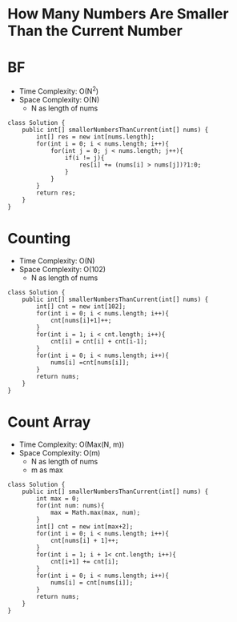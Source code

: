 # How Many Numbers Are Smaller Than the Current Number

# BF

- Time Complexity: O(N<sup>2</sup>)
- Space Complexity: O(N)
  - N as length of nums

```
class Solution {
    public int[] smallerNumbersThanCurrent(int[] nums) {
        int[] res = new int[nums.length];
        for(int i = 0; i < nums.length; i++){
            for(int j = 0; j < nums.length; j++){
                if(i != j){
                    res[i] += (nums[i] > nums[j])?1:0;
                }
            }
        }
        return res;
    }
}
```

# Counting

- Time Complexity: O(N)
- Space Complexity: O(102)
  - N as length of nums

```
class Solution {
    public int[] smallerNumbersThanCurrent(int[] nums) {
        int[] cnt = new int[102];
        for(int i = 0; i < nums.length; i++){
            cnt[nums[i]+1]++;
        }
        for(int i = 1; i < cnt.length; i++){
            cnt[i] = cnt[i] + cnt[i-1];
        }
        for(int i = 0; i < nums.length; i++){
            nums[i] =cnt[nums[i]];
        }
        return nums;
    }
}
```

# Count Array

- Time Complexity: O(Max(N, m))
- Space Complexity: O(m)
  - N as length of nums
  - m as max

```
class Solution {
    public int[] smallerNumbersThanCurrent(int[] nums) {
        int max = 0;
        for(int num: nums){
            max = Math.max(max, num);
        }
        int[] cnt = new int[max+2];
        for(int i = 0; i < nums.length; i++){
            cnt[nums[i] + 1]++;
        }
        for(int i = 1; i + 1< cnt.length; i++){
            cnt[i+1] += cnt[i];
        }
        for(int i = 0; i < nums.length; i++){
            nums[i] = cnt[nums[i]];
        }
        return nums;
    }
}
```
